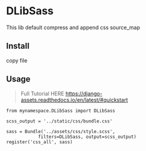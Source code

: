# DLibSass

This lib default compress and append css source_map

## Install 
copy file

## Usage

> Full Tutorial HERE https://django-assets.readthedocs.io/en/latest/#quickstart

```
from mynamespace.DLibSass import DLibSass

scss_output = '../static/css/bundle.css'

sass = Bundle('../assets/css/style.scss',
            filters=DLibSass, output=scss_output)
register('css_all', sass)
```